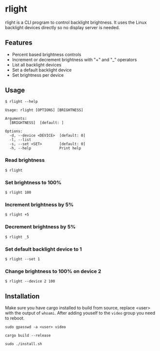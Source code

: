 # rlight

rlight is a CLI program to control backlight brightness. It uses the Linux backlight devices directly so no display server is needed.

## Features
- Percent based brightness controls
- Increment or decrement brightness with "+" and "_" operators
- List all backlight devices
- Set a default backlight device
- Set brightness per device

## Usage
```
$ rlight --help
```

```
Usage: rlight [OPTIONS] [BRIGHTNESS]

Arguments:
  [BRIGHTNESS]  [default: ]

Options:
  -d, --device <DEVICE>  [default: 0]
  -l, --list             
  -s, --set <SET>        [default: 0]
  -h, --help             Print help

```

### Read brightness
```
$ rlight
```

### Set brightness to 100%
```
$ rlight 100
```

### Increment brightness by 5%
```
$ rlight +5
```

### Decrement brightness by 5%
```
$ rlight _5
```

### Set default backlight device to 1
```
$ rlight --set 1
```

### Change brightness to 100% on device 2
```
$ rlight --device 2 100
```

## Installation
Make sure you have cargo installed to build from source, replace \<user> with the output of `whoami`. After adding youself to the `video` group you need to reboot.

```
sudo gpasswd -a <user> video
```

```
cargo build --release
```

```
sudo ./install.sh
```
